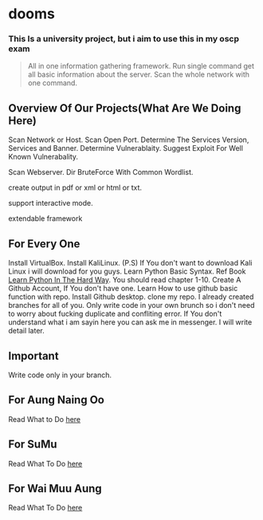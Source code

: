 # dooms

### This Is a university project, but i aim to use this in my oscp exam 

>All in one information gathering framework. Run single command get all basic information about the server. Scan the whole network with one command.

## Overview Of Our Projects(What Are We Doing Here)
Scan Network or Host. Scan Open Port. Determine The Services Version, Services and Banner. Determine Vulnerablaity. Suggest Exploit For Well Known Vulnerabality.

Scan Webserver. Dir BruteForce With Common Wordlist.

create output in pdf or xml or html or txt.

support interactive mode.

extendable framework 

## For Every One 
Install VirtualBox. Install KaliLinux. (P.S) If You don't want to download Kali Linux i will download for you guys.
Learn Python Basic Syntax. Ref Book [Learn Python In The Hard Way](REF/LPTHW.pdf). You should read chapter 1-10.
Create A Github Account, If You don't have one. Learn How to use github basic function with repo. Install Github desktop.
clone my repo. I already created branches for all of you. Only write code in your own brunch so i don't need to worry about fucking duplicate and confliting error. If You don't understand what i am sayin here you can ask me in messenger. I will write detail later.

## Important 

Write code only in your branch.

## For Aung Naing Oo 

Read What to Do [here](WORK/ANO.md)


## For SuMu

Read What To Do [here](WORK/SUMU.md)

## For Wai Muu Aung

Read What To Do [here](WORK/WMA.md)